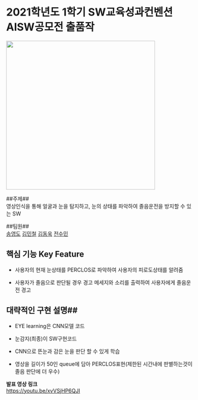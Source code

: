 # 2021학년도 1학기 SW교육성과컨벤션 AISW공모전 출품작

<img src ="http://swai.smu.ac.kr/data/editor/2105/efc9e4b4cf8c88e997320922cf804d99_1621317756_2321.png" height = 400px >


##주제##  
영상인식을 통해 얼굴과 눈을 탐지하고, 눈의 상태를 파악하여 졸음운전을 방지할 수 있는 SW 

##팀원##  
[송영도](https://github.com/0csong)
[김민철](https://github.com/201810759)
[김동욱](https://github.com/DongwookKim0823)
[전수민](https://github.com/Sumsum99)

## 핵심 기능  Key Feature
- 사용자의 현재 눈상태를 PERCLOS로 파악하여 사용자의 피로도상태를 알려줌

- 사용자가 졸음으로 판단될 경우 경고 메세지와 소리를 출력하여 사용자에게 졸음운전 경고

## 대략적인 구현 설명##  
- EYE learning은 CNN모델 코드

- 눈감지(최종)이 SW구현코드

- CNN으로 뜬눈과 감은 눈을 판단 할 수 있게 학습 

- 영상을 길이가 50인 queue에 담아 PERCLOS표현(제한된 시간내에 판별하는것이 졸음 판단에 더 우수)


**발표 영상 링크**  
https://youtu.be/xvVSjHP6QJI
